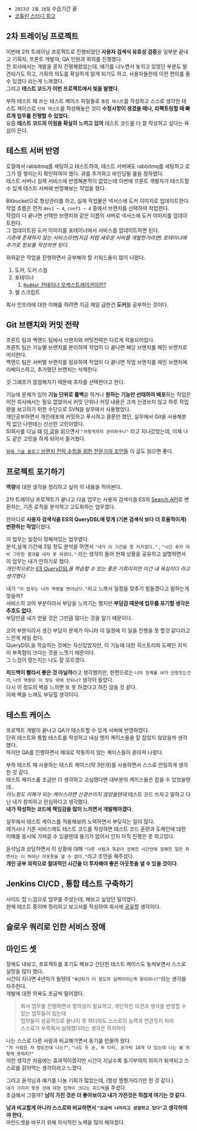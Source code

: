 

- `2023년 2월 16일` 수습기간 끝
- [코틀린 스터디 회고](https://jdalma.github.io/2023y02m/javatokotlin/)


## 2차 트레이닝 프로젝트

이번에 2차 트레이닝 프로젝트로 진행되었던 **사용자 검색식 유효성 검증**을 일부분 끝내고 기획자, 프론트 개발자, QA 인원과 회의를 진행했다.  
전 회사에서는 개발을 혼자 진행해왔었는데, 얘기를 나누면서 놓치고 있었던 부분도 발견되기도 하고, 기획의 의도를 확실하게 알게 되기도 하고, 사용자들한테 이런 편의를 줄 수 있겠다 라는게 느껴졌다.  
그리고 **테스트 코드가 이번 프로젝트에서 빛을 발했다.**  
  
부하 테스트 때 쓰는 테스트 케이스 파일들로 `통합 테스트`를 작성하고 스스로 생각한 테스트 케이스로 `단위 테스트`를 작성해놓은 것이 **수정사항이 생겼을 때나, 리팩토링할 때 빠르게 업무를 진행할 수 있었다.**  
요즘 **테스트 코드의 이점을 확실히 느끼고 있어** 테스트 코드를 더 잘 작성하고 싶다는 욕심이 든다.  
  
## 테스트 서버 반영

로컬에서 rabbitmq를 세팅하고 테스트하여, 테스트 서버에도 rabbitmq를 세팅하고 로그가 잘 쌓이는지 확인하여야 했다. 
큐를 추가하고 바인딩될 룰을 정하였다.  
테스트 서버나 실제 서비스에 반영해본적이 없었는데 이번에 프론트 개발자가 테스트할 수 있게 테스트 서버에 반영해보는 작업을 했다.  
  
Bitbucket으로 형상관리를 하고, 실제 작업물은 넥서스에 도커 이미지로 업데이트한다.  
작업 흐름은 먼저 `dev1 ~ 4`, `conf1 ~ 4` 중에서 브랜치를 선택하여 작업한다.  
작업이 다 끝나면 선택한 브랜치와 같은 이름의 서버로 넥서스에 도커 이미지를 업데이트한다.  
그 업데이트된 도커 이미지를 포테이너에서 서비스를 업데이트하면 된다.  
*기존에 존재하지 않는 서비스라면(지금 처럼 새로운 서버를 개발한거라면) 포테이너에 추가로 정보를 작성하면 된다.*  
  
위와같은 작업을 진행하면서 공부해야 할 키워드들이 많이 나왔다.  
  
1. 도커, 도커 스웜
2. 포테이너
   1. [`RedHat` 컨테이너 오케스트레이션이란?](https://www.redhat.com/ko/topics/containers/what-is-container-orchestration)
3. 쉘 스크립트
  
회사 인프라에 대한 이해를 하려면 지금 제일 급한건 **도커**를 공부하는 것이다.  

## Git 브랜치와 커밋 전략

프론트 팀과 백엔드 팀에서 브랜치와 커밋전략은 다르게 적용되어있다.  
프론트 팀은 기능별 브랜치를 분리하여 작업이 다 끝나면 해당 브랜치를 메인 브랜치로 머지한다.  
백엔드 팀은 서버별 브랜치를 점유하여 작업이 다 끝나면 작업 브랜치를 메인 브랜치에 리베이스하고, 추가했던 브랜치는 삭제한다.  
  
깃 그래프가 깔끔해지기 때문에 후자를 선택한다고 한다.  
  
기능에 문제가 있어 **기능 단위로 롤백**을 하거나 **원하는 기능만 선태하여 배포**하는 작업은 이전 회사에서는 필요 없었어서 커밋 단위나 커밋 내용은 크게 신경쓰지 않고 하루 작업량을 보고하기 위한 수단으로 SVN을 실무에서 사용했었다.  
개인공부하면서 개인레포에 커밋하고 푸시하고 클론만 했던, 실무에서 Git을 사용해본적 없던 나한테는 신선한 고민이였다.  
SI회사를 다닐 떄 [이 글](https://techblog.woowahan.com/2553/)을 읽으면서 `"저렇게까지 관리하구나"` 라고 지나갔었는데, 이제 나도 같은 고민을 하게 되어서 즐거웠다.  
  
[`화해 기술 블로그` 브랜치 전략 수립을 위한 전문가의 조언들](https://blog.hwahae.co.kr/all/tech/9507) 이 글도 읽으면 좋다.
  

## 프로젝트 포기하기

**역량**에 대한 생각을 정리하고 싶어 이 내용을 적어본다.  
  
2차 트레이닝 프로젝트가 끝나고 다음 업무는 사용자 검색식을 ES의 [Search API](https://www.elastic.co/guide/en/elasticsearch/client/java-rest/current/java-rest-high-search.html)로 변환하는, 기존 로직을 분석하고 고도화하는 업무였다.  
  
한마디로 **사용자 검색식을 ES의 QueryDSL에 맞게 (기본 검색식 보다 더 호율적이게)변환하는 작업**이였다.  
  
이 업무는 일정이 정해져있는 업무였다.  
분석,설계 기간에 3일 정도 분석을 하면서 `"내가 이 기간을 못 지키겠다."` , `"시간 투자 대비 그만한 결과를 내지 못 하겠다."` 라는 생각이 들어 현재 상황을 공유하고 설명하면서 이 업무는 내가 안하기로 했다.  
*개인적으로는 [ES QueryDSL](https://www.elastic.co/guide/en/elasticsearch/reference/current/query-dsl.html)을 학습할 수 있는 좋은 기회이지만 이건 내 욕심이다 라고 생각했다.*  
  
내가 `"이 업무는 나의 역량을 벗어났다."`라고 느껴서 일정을 맞추기 힘들겠다고 말하는게 맞을까?  
서비스의 코어 부분이라서 부담을 느끼기는 했지만 **부담감 때문에 업무를 포기할 생각은 추호도 없다.**  
부담만큼 내가 얻을 것은 그만큼 많다는 것을 알기 때문이다.  
  
코어 부분이라서 생긴 부담이 문제가 아니라 이 일정에 이 일을 진행을 못 할것 같다라고 느낀게 제일 컸다.  
QueryDSL을 학습하는 것에는 자신있었지만, 이 기능에 대한 히스토리와 도메인 지식이 부족함이 크다는 것을 느꼇기 때문이다.  
그 느낌이 맞는지는 나도 잘 모르겠다.  
  
**피드백이 빨라서 좋은 것 아닐까**라고 생각했지만, 한편으로는 `나의 한계를 내가 단정짓는건가`, `나의 역량은 이 정도 밖에 안되나?` 생각이 들었다.  
다시 이 정도의 벽을 느끼면 또 못 하겠다고 하진 않을 것 같다.  
이제 벽을 느껴도 부딪힐 생각이다.  

## 테스트 케이스

프로젝트 개발이 끝나고 QA가 테스트할 수 있게 서버에 반영하였다.  
단위 테스트와 통합 테스트를 작성하고 내심 엣지 케이스들을 잘 잡았지 않았을까 생각했다.  
하지만 QA를 진행하면서 제대로 작동하지 않는 케이스들이 쏟아져 나왔다.  
  
부하 테스트 때 사용하는 테스트 케이스(약 3만개)를 사용하면서 스스로 안일하게 생각한 것 같다.  
테스트 케이스를 조금만 더 생각하고 고심했다면 대부분의 케이스들은 잡을 수 있었을텐데..  
*어느정도 이해가 되는 케이스라면 신경쓰이지 않았을텐데* 테스트 코드 쓰자고 말하고 다닌 내가 창피하고 한심하다고 생각했다.  
**내가 작성하는 코드에 책임감을 많이 느끼면서 개발해야겠다.**  
  
실무에서 테스트 케이스를 적용해보려 노력하면서 부딪히는 일이 많다.  
레거시나 기존 서비스에도 테스트 코드를 작성하면 테스트 코드 훈련과 도메인에 대한 이해를 동시에 가져갈 수 있을텐데 용기가 없어서 인지 아직 진행은 못 하고있다.  
  
윤석님과 상담하면서 이 상황에 대해 `"다른 사람과 똑같이 정해진 시간안에 정해진 일만 하면서는 더 뛰어난 아웃풋을 낼 수 없다."`라고 조언을 해주셨다.   
**개인 공부 외적으로 절대적인 시간을 더 투자해야 좋은 아웃풋을 낼 수 있을 것이다.**  

## Jenkins CI/CD , 통합 테스트 구축하기

사이드 잡 느낌으로 업무를 주셨는데, 해보고 싶었던 일이었다.  
현재 테스트 중이며 정리하고 보고서를 작성하여 회사에 [공유](https://jdalma.github.io/2023y03m/cicd/)할 생각이다.  

## 슬로우 쿼리로 인한 서비스 장애




## 마인드 셋

장애도 내보고, 프로젝트를 포기도 해보고 간단한 테스트 케이스도 놓쳐보면서 스스로 실망을 많이 했다.  
시간이 지나면 4년차가 될텐데 `"4년차가 이 정도의 실력이라는게 말이되나?"`라는 생각을 자주한다.  
개발에 대한 의욕도 조금씩 떨어졌다.  
  
> 회사 업무를 진행하면서 창의성이 필요하고, 개인적인 의견과 생각을 반영할 수 있는 업무들이 있는데  
> 업무들이 성공적으로 끝나지 못 하더라도 스스로의 능력과 연관짓지 마라  
> 스스로가 부족해서 실패했다라는 생각은 하지마라  
  
나는 스스로 다른 사람과 비교해가면서 동기를 만들어 왔다.  
`"저 사람은 저 정도인데 나는?"`, `"나도 두 손, 두 다리, 손가락 10개 다 있는데 나는 왜 저렇게 못하지?"`  
이런 생각은 처음에는 효과적이였지만 시간이 지날수록 동기부여의 의미가 퇴색되고 스스로를 갉아먹는 생각이라고 느꼈다.  
  
그리고 윤석님과 얘기를 나눌 기회가 많았는데, (항상 찡찡거리기만 한 것 같다.)  
`내가 가지지 못한 것에 대한 집착이 크다는 피드백`을 주셨다.  
조급해서 그럴까? **남이 가진 것은 더 좋아보이고 내가 가진것은 하찮게 여기는 것 같다.**  
  
**남과 비교할게 아니라 스스로와 비교하면서 `"조금씩 나아지고 성장하고 있다"`고 생각하여야 한다.**  
마인드셋을 바꾸기 위해 의식적인 노력을 많이 해야겠다.  
